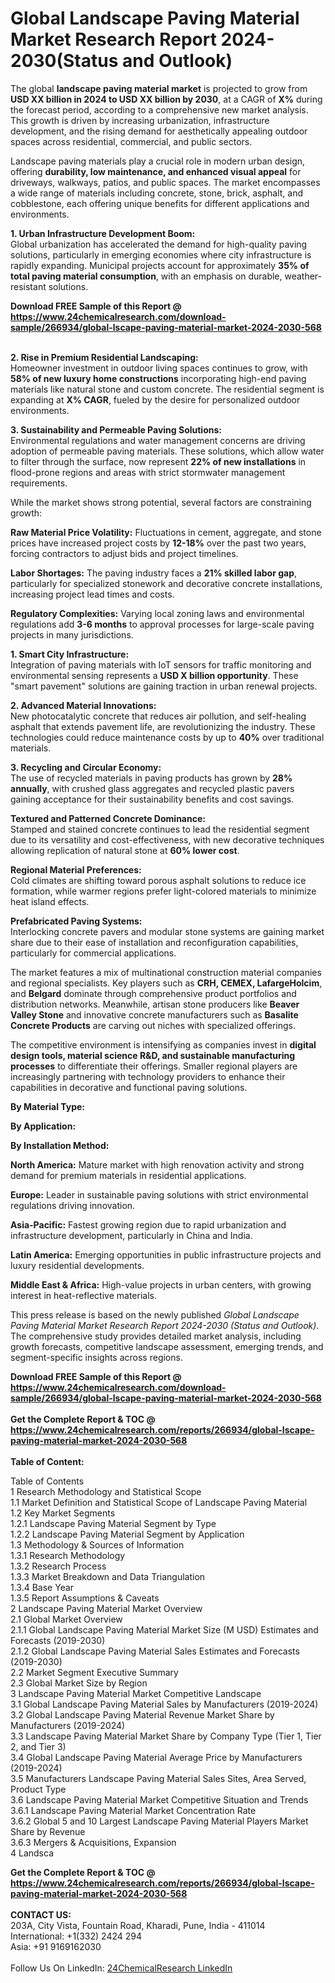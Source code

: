 <h1>Global Landscape Paving Material Market Research Report 2024-2030(Status and Outlook)</h1><p>The global <strong>landscape paving material market</strong> is projected to grow from <strong>USD XX billion in 2024 to USD XX billion by 2030</strong>, at a CAGR of <strong>X%</strong> during the forecast period, according to a comprehensive new market analysis. This growth is driven by increasing urbanization, infrastructure development, and the rising demand for aesthetically appealing outdoor spaces across residential, commercial, and public sectors.</p><p>Landscape paving materials play a crucial role in modern urban design, offering <strong>durability, low maintenance, and enhanced visual appeal</strong> for driveways, walkways, patios, and public spaces. The market encompasses a wide range of materials including concrete, stone, brick, asphalt, and cobblestone, each offering unique benefits for different applications and environments.</p><p><strong>1. Urban Infrastructure Development Boom:</strong><br>
Global urbanization has accelerated the demand for high-quality paving solutions, particularly in emerging economies where city infrastructure is rapidly expanding. Municipal projects account for approximately <strong>35% of total paving material consumption</strong>, with an emphasis on durable, weather-resistant solutions.</p><div><b>Download FREE Sample of this Report @ 
            <a href="https://www.24chemicalresearch.com/download-sample/266934/global-lscape-paving-material-market-2024-2030-568">
            https://www.24chemicalresearch.com/download-sample/266934/global-lscape-paving-material-market-2024-2030-568</a></b></div><br><p><strong>2. Rise in Premium Residential Landscaping:</strong><br>
Homeowner investment in outdoor living spaces continues to grow, with <strong>58% of new luxury home constructions</strong> incorporating high-end paving materials like natural stone and custom concrete. The residential segment is expanding at <strong>X% CAGR</strong>, fueled by the desire for personalized outdoor environments.</p><p><strong>3. Sustainability and Permeable Paving Solutions:</strong><br>
Environmental regulations and water management concerns are driving adoption of permeable paving materials. These solutions, which allow water to filter through the surface, now represent <strong>22% of new installations</strong> in flood-prone regions and areas with strict stormwater management requirements.</p><p>While the market shows strong potential, several factors are constraining growth:</p><p><strong>Raw Material Price Volatility:</strong> Fluctuations in cement, aggregate, and stone prices have increased project costs by <strong>12-18%</strong> over the past two years, forcing contractors to adjust bids and project timelines.</p><p><strong>Labor Shortages:</strong> The paving industry faces a <strong>21% skilled labor gap</strong>, particularly for specialized stonework and decorative concrete installations, increasing project lead times and costs.</p><p><strong>Regulatory Complexities:</strong> Varying local zoning laws and environmental regulations add <strong>3-6 months</strong> to approval processes for large-scale paving projects in many jurisdictions.</p><p><strong>1. Smart City Infrastructure:</strong><br>
Integration of paving materials with IoT sensors for traffic monitoring and environmental sensing represents a <strong>USD X billion opportunity</strong>. These "smart pavement" solutions are gaining traction in urban renewal projects.</p><p><strong>2. Advanced Material Innovations:</strong><br>
New photocatalytic concrete that reduces air pollution, and self-healing asphalt that extends pavement life, are revolutionizing the industry. These technologies could reduce maintenance costs by up to <strong>40%</strong> over traditional materials.</p><p><strong>3. Recycling and Circular Economy:</strong><br>
The use of recycled materials in paving products has grown by <strong>28% annually</strong>, with crushed glass aggregates and recycled plastic pavers gaining acceptance for their sustainability benefits and cost savings.</p><p><strong>Textured and Patterned Concrete Dominance:</strong><br>
	Stamped and stained concrete continues to lead the residential segment due to its versatility and cost-effectiveness, with new decorative techniques allowing replication of natural stone at <strong>60% lower cost</strong>.</p><p><strong>Regional Material Preferences:</strong><br>
	Cold climates are shifting toward porous asphalt solutions to reduce ice formation, while warmer regions prefer light-colored materials to minimize heat island effects.</p><p><strong>Prefabricated Paving Systems:</strong><br>
	Interlocking concrete pavers and modular stone systems are gaining market share due to their ease of installation and reconfiguration capabilities, particularly for commercial applications.</p><p>The market features a mix of multinational construction material companies and regional specialists. Key players such as <strong>CRH, CEMEX, LafargeHolcim</strong>, and <strong>Belgard</strong> dominate through comprehensive product portfolios and distribution networks. Meanwhile, artisan stone producers like <strong>Beaver Valley Stone</strong> and innovative concrete manufacturers such as <strong>Basalite Concrete Products</strong> are carving out niches with specialized offerings.</p><p>The competitive environment is intensifying as companies invest in <strong>digital design tools, material science R&amp;D, and sustainable manufacturing processes</strong> to differentiate their offerings. Smaller regional players are increasingly partnering with technology providers to enhance their capabilities in decorative and functional paving solutions.</p><p><strong>By Material Type:</strong></p><p><strong>By Application:</strong></p><p><strong>By Installation Method:</strong></p><p><strong>North America:</strong> Mature market with high renovation activity and strong demand for premium materials in residential applications.</p><p><strong>Europe:</strong> Leader in sustainable paving solutions with strict environmental regulations driving innovation.</p><p><strong>Asia-Pacific:</strong> Fastest growing region due to rapid urbanization and infrastructure development, particularly in China and India.</p><p><strong>Latin America:</strong> Emerging opportunities in public infrastructure projects and luxury residential developments.</p><p><strong>Middle East &amp; Africa:</strong> High-value projects in urban centers, with growing interest in heat-reflective materials.</p><p>This press release is based on the newly published <em>Global Landscape Paving Material Market Research Report 2024-2030 (Status and Outlook)</em>. The comprehensive study provides detailed market analysis, including growth forecasts, competitive landscape assessment, emerging trends, and segment-specific insights across regions.</p><div><b>Download FREE Sample of this Report @ 
            <a href="https://www.24chemicalresearch.com/download-sample/266934/global-lscape-paving-material-market-2024-2030-568">
            https://www.24chemicalresearch.com/download-sample/266934/global-lscape-paving-material-market-2024-2030-568</a></b></div><br><div><b>Get the Complete Report & TOC @ 
            <a href="https://www.24chemicalresearch.com/reports/266934/global-lscape-paving-material-market-2024-2030-568">
            https://www.24chemicalresearch.com/reports/266934/global-lscape-paving-material-market-2024-2030-568</a></b></div><br>
            <b>Table of Content:</b><p>Table of Contents<br />
1 Research Methodology and Statistical Scope<br />
1.1 Market Definition and Statistical Scope of Landscape Paving Material<br />
1.2 Key Market Segments<br />
1.2.1 Landscape Paving Material Segment by Type<br />
1.2.2 Landscape Paving Material Segment by Application<br />
1.3 Methodology & Sources of Information<br />
1.3.1 Research Methodology<br />
1.3.2 Research Process<br />
1.3.3 Market Breakdown and Data Triangulation<br />
1.3.4 Base Year<br />
1.3.5 Report Assumptions & Caveats<br />
2 Landscape Paving Material Market Overview<br />
2.1 Global Market Overview<br />
2.1.1 Global Landscape Paving Material Market Size (M USD) Estimates and Forecasts (2019-2030)<br />
2.1.2 Global Landscape Paving Material Sales Estimates and Forecasts (2019-2030)<br />
2.2 Market Segment Executive Summary<br />
2.3 Global Market Size by Region<br />
3 Landscape Paving Material Market Competitive Landscape<br />
3.1 Global Landscape Paving Material Sales by Manufacturers (2019-2024)<br />
3.2 Global Landscape Paving Material Revenue Market Share by Manufacturers (2019-2024)<br />
3.3 Landscape Paving Material Market Share by Company Type (Tier 1, Tier 2, and Tier 3)<br />
3.4 Global Landscape Paving Material Average Price by Manufacturers (2019-2024)<br />
3.5 Manufacturers Landscape Paving Material Sales Sites, Area Served, Product Type<br />
3.6 Landscape Paving Material Market Competitive Situation and Trends<br />
3.6.1 Landscape Paving Material Market Concentration Rate<br />
3.6.2 Global 5 and 10 Largest Landscape Paving Material Players Market Share by Revenue<br />
3.6.3 Mergers & Acquisitions, Expansion<br />
4 Landsca</p><div><b>Get the Complete Report & TOC @ 
            <a href="https://www.24chemicalresearch.com/reports/266934/global-lscape-paving-material-market-2024-2030-568">
            https://www.24chemicalresearch.com/reports/266934/global-lscape-paving-material-market-2024-2030-568</a></b></div><br><b>CONTACT US:</b><br>
            203A, City Vista, Fountain Road, Kharadi, Pune, India - 411014<br>
            International: +1(332) 2424 294<br>
            Asia: +91 9169162030 <br><br>
            Follow Us On LinkedIn: <a href="https://www.linkedin.com/company/24chemicalresearch/">24ChemicalResearch LinkedIn</a>